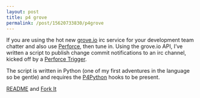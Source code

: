 ```yaml
---
layout: post
title: p4 grove
permalink: /post/15620733830/p4grove
---
```


<p>If you are using the hot new <a href="http://grove.io" title="Grove IRC" target="_blank">grove.io</a> irc service for your development team chatter and also use <a href="http://perforce.com" title="Perforce" target="_blank">Perforce</a>, then tune in. Using the grove.io API, I&#8217;ve written a script to publish change commit notifications to an irc channel, kicked off by a <a href="http://www.perforce.com/perforce/doc.current/manuals/cmdref/triggers.html" title="Perforce Triggers" target="_blank">Perforce Trigger</a>.</p>

<p>The script is written in Python (one of my first adventures in the language so be gentle) and requires the <a href="http://www.perforce.com/product/components/apis#p4python" title="P4Python" target="_blank">P4Python</a> hooks to be present. </p>

<p><a href="https://github.com/saadware/p4grove/blob/master/README" title="README" target="_blank">README</a> and <a href="https://github.com/saadware/p4grove" title="p4 grove github" target="_blank">Fork It</a> </p>
